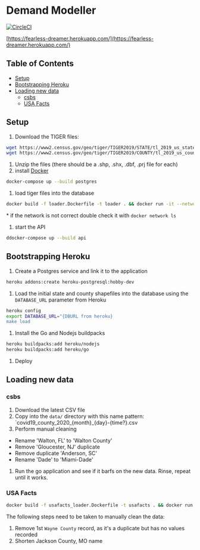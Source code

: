 
# Demand Modeller

[![CircleCI](https://circleci.com/gh/nickrobison-usds/demand-modeler.svg?style=svg)](https://circleci.com/gh/nickrobison-usds/demand-modeler)

[https://fearless-dreamer.herokuapp.com/](https://fearless-dreamer.herokuapp.com/)

## Table of Contents

* [Setup](#Setup)
* [Bootstrapping Heroku](#bootstrapping-heroku)
* [Loading new data](#loading-new-data)
  * [csbs](#csbs)
  * [USA Facts](#usa-facts)

## Setup

1. Download the TIGER files:

  ```bash
  wget https://www2.census.gov/geo/tiger/TIGER2019/STATE/tl_2019_us_state.zip -O data/tl_2019_us_state.zip
  wget https://www2.census.gov/geo/tiger/TIGER2019/COUNTY/tl_2019_us_county.zip -O data/tl_2019_us_county.zip
  ```

1. Unzip the files (there should be a .shp, .shx, .dbf, .prj file for each)
1. install [Docker](https://docs.docker.com/install/)

  ```bash
  docker-compose up --build postgres
  ```

1. load tiger files into the database

  ```bash
  docker build -f loader.Dockerfile -t loader . && docker run -it --network=demand-modeler_default loader
  ```

  \* if the network is not correct double check it with `docker network ls`

1. start the API

  ```bash
  ddocker-compose up --build api
  ```

## Bootstrapping Heroku

1. Create a Postgres service and link it to the application

```bash
heroku addons:create heroku-postgresql:hobby-dev
```

1. Load the initial state and county shapefiles into the database using the `DATABASE_URL` parameter from Heroku

```bash
heroku config
export DATABASE_URL="{DBURL from heroku}
make load
```

1. Install the Go and Nodejs buildpacks

```bash
heroku buildpacks:add heroku/nodejs
heroku buildpacks:add heroku/go
```

1. Deploy

## Loading new data

### csbs

1. Download the latest CSV file
1. Copy into the `data/` directory with this name pattern: `covid19_county_2020_{month}_{day}-{time?}.csv
1. Perform manual cleaning

* Rename 'Walton, FL' to 'Walton County'
* Remove 'Gloucester, NJ' duplicate
* Remove duplicate 'Anderson, SC'
* Rename 'Dade' to 'Miami-Dade'

1. Run the go application and see if it barfs on the new data. Rinse, repeat until it works.

### USA Facts

```bash
docker build -f usafacts_loader.Dockerfile -t usafacts . && docker run -it --network=demand-modeler_default usafacts
```

The following steps need to be taken to manually clean the data:

1. Remove 1st `Wayne County` record, as it's a duplicate but has no values recorded
1. Shorten Jackson County, MO name